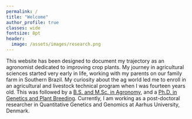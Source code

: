 ```yaml
---
permalink: /
title: "Welcome"
author_profile: true
classes: wide
fontsize: 8pt
header:
  image: /assets/images/research.png
---
```


This website has been designed to document my trajectory as an agronomist dedicated to improving crop plants. My journey in agricultural sciences started very early in life, working with my parents on our family farm in Southern Brazil. My curiosity about the ag world led me to enroll in an agricultural and livestock technical program when I was fourteen years old. This was followed by a [B.S. and M.Sc. in Agronomy](http://www.utfpr.edu.br/english), and a [Ph.D. in Genetics and Plant Breeding](http://www.en.esalq.usp.br/0). Currently, I am working as a post-doctoral researcher in Quantitative Genetics and Genomics at Aarhus University, Denmark.    
